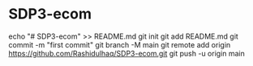 # SDP3-ecom
echo "# SDP3-ecom" >> README.md
git init
git add README.md
git commit -m "first commit"
git branch -M main
git remote add origin https://github.com/Rashidulhaq/SDP3-ecom.git
git push -u origin main
